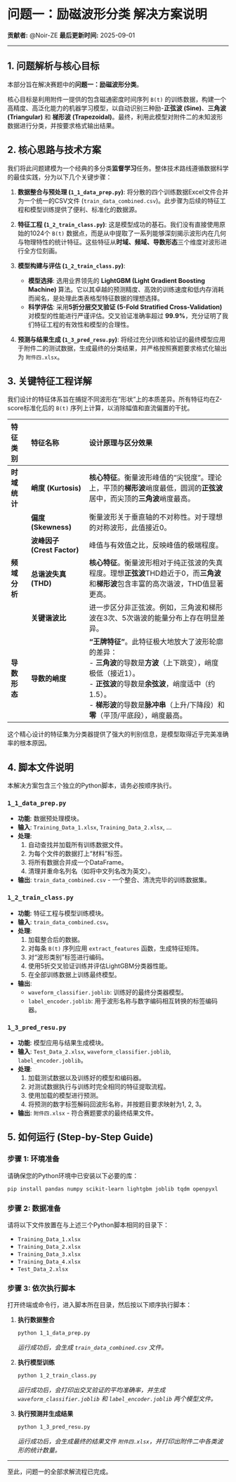 # 问题一：励磁波形分类 解决方案说明

**贡献者:** @Noir-ZE
**最后更新时间:** 2025-09-01

---

## 1. 问题解析与核心目标

本部分旨在解决赛题中的**问题一：励磁波形分类**。

核心目标是利用附件一提供的包含磁通密度时间序列 `B(t)` 的训练数据，构建一个高精度、高泛化能力的机器学习模型，以自动识别三种励-**正弦波 (Sine)**、**三角波 (Triangular)** 和 **梯形波 (Trapezoidal)**。最终，利用此模型对附件二的未知波形数据进行分类，并按要求格式输出结果。

## 2. 核心思路与技术方案

我们将此问题建模为一个经典的多分类**监督学习**任务。整体技术路线遵循数据科学的最佳实践，分为以下几个关键步骤：

1.  **数据整合与预处理 (`1_1_data_prep.py`)**: 将分散的四个训练数据Excel文件合并为一个统一的CSV文件 (`train_data_combined.csv`)。此步骤为后续的特征工程和模型训练提供了便利、标准化的数据源。

2.  **特征工程 (`1_2_train_class.py`)**: 这是模型成功的基石。我们没有直接使用原始的1024个 `B(t)` 数据点，而是从中提取了一系列能够深刻揭示波形内在几何与物理特性的统计特征。这些特征从**时域、频域、导数形态**三个维度对波形进行全方位刻画。

3.  **模型构建与评估 (`1_2_train_class.py`)**:
    *   **模型选择**: 选用业界领先的 **LightGBM (Light Gradient Boosting Machine)** 算法。它以其卓越的预测精度、高效的训练速度和低内存消耗而闻名，是处理此类表格型特征数据的理想选择。
    *   **科学评估**: 采用**5折分层交叉验证 (5-Fold Stratified Cross-Validation)** 对模型的性能进行严谨评估。交叉验证准确率超过 **99.9%**，充分证明了我们特征工程的有效性和模型的合理性。

4.  **预测与结果生成 (`1_3_pred_resu.py`)**: 将经过充分训练和验证的最终模型应用于附件二的测试数据，生成最终的分类结果，并严格按照赛题要求格式化输出为 `附件四.xlsx`。

## 3. 关键特征工程详解

我们设计的特征体系旨在捕捉不同波形在“形状”上的本质差异。所有特征均在Z-score标准化后的 `B(t)` 序列上计算，以消除幅值和直流偏置的干扰。

| 特征类别 | 特征名称 | 设计原理与区分效果 |
| :--- | :--- | :--- |
| **时域统计** | **峭度 (Kurtosis)** | **核心特征**。衡量波形峰值的“尖锐度”。理论上，平顶的**梯形波**峭度最低，圆润的**正弦波**居中，而尖顶的**三角波**峭度最高。 |
| | **偏度 (Skewness)** | 衡量波形关于垂直轴的不对称性。对于理想的对称波形，此值接近0。 |
| | **波峰因子 (Crest Factor)** | 峰值与有效值之比，反映峰值的极端程度。 |
| **频域分析** | **总谐波失真 (THD)** | **核心特征**。衡量波形相对于纯正弦波的失真程度。理想**正弦波**THD趋近于0，而**三角波**和**梯形波**包含丰富的高次谐波，THD值显著更高。 |
| | **关键谐波比** | 进一步区分非正弦波。例如，三角波和梯形波在3次、5次谐波的能量分布上存在明显差异。 |
| **导数形态** | **导数的峭度** | **“王牌特征”**。此特征极大地放大了波形轮廓的差异：<br> - **三角波**的导数是**方波**（上下跳变），峭度极低（接近1）。<br> - **正弦波**的导数是**余弦波**，峭度适中（约1.5）。<br> - **梯形波**的导数是**脉冲串**（上升/下降段）和**零**（平顶/平底段），峭度最高。 |

这个精心设计的特征集为分类器提供了强大的判别信息，是模型取得近乎完美准确率的根本原因。

## 4. 脚本文件说明

本解决方案包含三个独立的Python脚本，请务必按顺序执行。

### `1_1_data_prep.py`
*   **功能**: 数据预处理模块。
*   **输入**: `Training_Data_1.xlsx`, `Training_Data_2.xlsx`, ...
*   **处理**:
    1.  自动查找并加载所有训练数据文件。
    2.  为每个文件的数据打上“材料”标签。
    3.  将所有数据合并成一个DataFrame。
    4.  清理并重命名列名（如将中文列名改为英文）。
*   **输出**: `train_data_combined.csv` - 一个整合、清洗完毕的训练数据集。

### `1_2_train_class.py`
*   **功能**: 特征工程与模型训练模块。
*   **输入**: `train_data_combined.csv`。
*   **处理**:
    1.  加载整合后的数据。
    2.  对每条 `B(t)` 序列应用 `extract_features` 函数，生成特征矩阵。
    3.  对“波形类别”标签进行编码。
    4.  使用5折交叉验证训练并评估LightGBM分类器性能。
    5.  在全部训练数据上训练最终模型。
*   **输出**:
    *   `waveform_classifier.joblib`: 训练好的最终分类器模型。
    *   `label_encoder.joblib`: 用于波形名称与数字编码相互转换的标签编码器。

### `1_3_pred_resu.py`
*   **功能**: 模型应用与结果生成模块。
*   **输入**: `Test_Data_2.xlsx`, `waveform_classifier.joblib`, `label_encoder.joblib`。
*   **处理**:
    1.  加载测试数据以及训练好的模型和编码器。
    2.  对测试数据执行与训练时完全相同的特征提取流程。
    3.  使用加载的模型进行预测。
    4.  将预测的数字标签解码回波形名称，并按题目要求映射为1, 2, 3。
*   **输出**: `附件四.xlsx` - 符合赛题要求的最终结果文件。

## 5. 如何运行 (Step-by-Step Guide)

### 步骤 1: 环境准备
请确保您的Python环境中已安装以下必要的库：
```bash
pip install pandas numpy scikit-learn lightgbm joblib tqdm openpyxl
```

### 步骤 2: 数据准备
请将以下文件放置在与上述三个Python脚本相同的目录下：
*   `Training_Data_1.xlsx`
*   `Training_Data_2.xlsx`
*   `Training_Data_3.xlsx`
*   `Training_Data_4.xlsx`
*   `Test_Data_2.xlsx`

### 步骤 3: 依次执行脚本
打开终端或命令行，进入脚本所在目录，然后按以下顺序执行脚本：

1.  **执行数据整合**
    ```bash
    python 1_1_data_prep.py
    ```
    *运行成功后，会生成 `train_data_combined.csv` 文件。*

2.  **执行模型训练**
    ```bash
    python 1_2_train_class.py
    ```
    *运行成功后，会打印出交叉验证的平均准确率，并生成 `waveform_classifier.joblib` 和 `label_encoder.joblib` 两个模型文件。*

3.  **执行预测并生成结果**
    ```bash
    python 1_3_pred_resu.py
    ```
    *运行成功后，会生成最终的结果文件 `附件四.xlsx`，并打印出附件二中各类波形的统计数量。*

---
至此，问题一的全部求解流程已完成。
